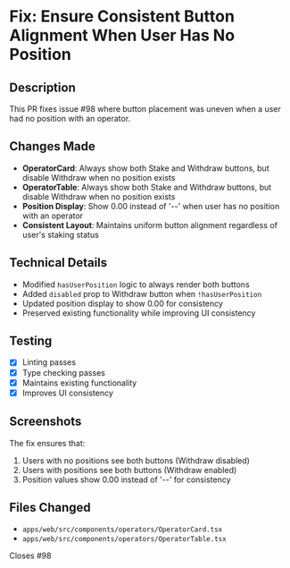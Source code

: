 # Fix: Ensure Consistent Button Alignment When User Has No Position

## Description

This PR fixes issue #98 where button placement was uneven when a user had no position with an operator.

## Changes Made

- **OperatorCard**: Always show both Stake and Withdraw buttons, but disable Withdraw when no position exists
- **OperatorTable**: Always show both Stake and Withdraw buttons, but disable Withdraw when no position exists
- **Position Display**: Show 0.00 instead of '--' when user has no position with an operator
- **Consistent Layout**: Maintains uniform button alignment regardless of user's staking status

## Technical Details

- Modified `hasUserPosition` logic to always render both buttons
- Added `disabled` prop to Withdraw button when `!hasUserPosition`
- Updated position display to show 0.00 for consistency
- Preserved existing functionality while improving UI consistency

## Testing

- [x] Linting passes
- [x] Type checking passes
- [x] Maintains existing functionality
- [x] Improves UI consistency

## Screenshots

The fix ensures that:

1. Users with no positions see both buttons (Withdraw disabled)
2. Users with positions see both buttons (Withdraw enabled)
3. Position values show 0.00 instead of '--' for consistency

## Files Changed

- `apps/web/src/components/operators/OperatorCard.tsx`
- `apps/web/src/components/operators/OperatorTable.tsx`

Closes #98

